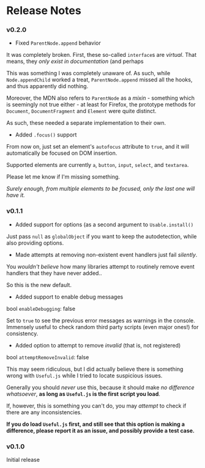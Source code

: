 # Release Notes

### v0.2.0

* Fixed `ParentNode.append` behavior

It was completely broken. First, these so-called `interface`s are *virtual*.
That means, they *only exist in documentation* (and perhaps

This was something I was completely unaware of. As such, while `Node.appendChild`
worked a treat, `ParentNode.append` missed all the hooks, and thus apparently
did nothing.

Moreover, the MDN also refers to `ParentNode` as a *mixin* - something which is
seemingly not true either - at least for Firefox, the prototype methods for
`Document`, `DocumentFragment` and `Element` were quite distinct.

As such, these needed a separate implementation to their own.

* Added `.focus()` support

From now on, just set an element's `autofocus` attribute to `true`, and it will
automatically be focused on DOM insertion.

Supported elements are currently `a`, `button`, `input`, `select`, and `textarea`.

Please let me know if I'm missing something.

_Surely enough, from multiple elements to be focused, only the last one will
have it._

### v0.1.1

* Added support for options (as a second argument to `Usable.install()`

Just pass `null` as `globalObject` if you want to keep the autodetection, while
also providing options.

* Made attempts at removing non-existent event handlers just fail _silently_.

You _wouldn't believe_ how many libraries attempt to routinely remove event handlers
that they have never added..

So this is the new default.

* Added support to enable debug messages

bool `enableDebugging`: false

Set to `true` to see the previous error messages as warnings in the console.
Immensely useful to check random third party scripts (even major ones!) for consistency.

* Added option to attempt to remove _invalid_ (that is, not registered)

bool `attemptRemoveInvalid`: false

This may seem ridiculous, but I did actually believe there is something wrong
with `Useful.js` while I tried to locate suspicious issues.

Generally you should _never_ use this, because it should make _no difference
whatsoever_, **as long as `Useful.js` is the first script you load**.

If, however, this is something you can't do, you may _attempt_ to check if there are any inconsistencies.

**If you do load `Useful.js` first, and still see that this option is making a
difference, please report it as an issue, and possibly provide a test case.**

### v0.1.0

Initial release
